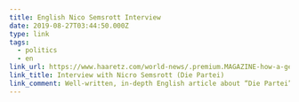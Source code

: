 ```yaml
---
title: English Nico Semsrott Interview
date: 2019-08-27T03:44:50.000Z
type: link
tags:
  - politics
  - en
link_url: https://www.haaretz.com/world-news/.premium.MAGAZINE-how-a-german-satirical-party-ended-up-in-the-european-parliament-1.7542680
link_title: Interview with Nicro Semsrott (Die Partei)
link_comment: Well-written, in-depth English article about “Die Partei”.
---
```

